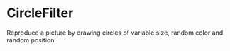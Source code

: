# CircleFilter
Reproduce a picture by drawing circles of variable size, random color and random position.
